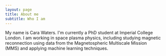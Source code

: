 ```yaml
---
layout: page
title: About me
subtitle: Who I am
---
```


My name is Cara Waters. I'm currently a PhD student at Imperial College London. I am working in space plasma physics, including studying magnetic reconnection using data from the Magnetospheric Multiscale Mission (MMS) and applying machine learning techniques.
